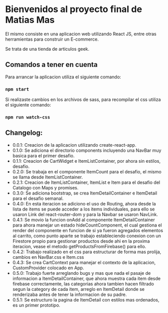 # Bienvenidos al proyecto final de Matias Mas

El mismo consiste en una aplicacion web utilizando React JS, entre otras herramientas para construir un E-commerce.

Se trata de una tienda de articulos geek.

## Comandos a tener en cuenta

Para arrancar la aplicacion utiliza el siguiente comando:
### `npm start`

Si realizaste cambios en los archivos de sass, para recompilar el css utiliza el siguiente comando:
### `npm run watch-css` 

## Changelog:

- 0.0.1: Creacion de la aplicacion utilizando create-react-app.
- 0.1.0: Se adiciona el directorio components incluyendo una NavBar muy basica para el primer desafio.
- 0.1.1: Creacion de CartWidget e ItemListContainer, por ahora sin estilos, desafio.
- 0.2.0: Se trabaja en el componente ItemCount para el desafio, el mismo se llama desde ItemListContainer. 
- 0.2.1: Creacion de ItemListContainer, ItemList e Item para el desafio del Catalogo con Maps y promises.
- 0.3.0: Se adiciona bootstrap, se crea ItemDetailContainer e ItemDetail para el desafio semanal.
- 0.4.0: En esta iteracion se adiciono el uso de Routing, ahora desde la lista de items se puede acceder a los items individuales, para ello se usaron Link del react-router-dom y para la Navbar se usaron NavLink.
- 0.4.1: Se movio la funcion onAdd al componente ItemDetailContainer para ahora manejar un estado hideCountComponent, el cual gestiona el render del componente en funcion de si ya fueron agregados elementos al carrito, como punto aparte se trabajo estableciendo conexion con un Firestore propio para gestionar productos desde ahi en la proxima iteracion, vease el metodo getProductsFromFirebase() para ello.
- 0.4.2: Trabajo realizado en el css para estructurar de forma mas prolija, cambios en NavBar.css e Item.css
- 0.4.3: Se crea CartContext para manejar el contexto de la aplicacion, CustomProvider colocado en App.
- 0.5.0: Trabajo fuerte arreglando bugs y mas que nada el pasaje de informacion a ItemDetailContainer, que ahora muestra cada item desde firebase correctamente, las categorias ahora tambien hacen filtrado segun la category de cada item, arreglo en ItemDetail donde se renderizaba antes de tener la informacion de su padre.
- 0.5.1: Se estructuro la pagina de ItemDetail con estilos mas ordenados, es un primer prototipo.